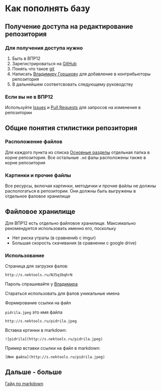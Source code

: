 # Как пополнять базу

## Получение доступа на редактирование репозитория

### Для получения доступа нужно

1. Быть в ВПР12
2. Зарегистрироваться на [GitHub](https://github.com/signup)
3. Понять что такое [git](https://git-scm.com/book/ru/v2)
4. Написать [Владимиру Горшкову](https://vk.com/wkeep) для добавление в контрибьюторы репозитория
5. В дальнейшем соответсвовать следующему руководству

### Если вы не в ВПР12

Используйте [Issues](https://github.com/whitekeep/vpr12/issues) и [Pull Requests](https://github.com/whitekeep/vpr12/pulls) для запросов на изменения в репозитории

## Общие понятия стилистики репозитория

### Расположение файлов

Для каждого пункта из списка [Основные разделы](/README.md#основные-разделы) отдельная папка в корне репозитория. Все остальные `.md` фалы расположены также в корне репозитория

### Картинки и прочие файлы

Все ресурсы, включая картинки, методички и прочие файлы не должны распологаться в репозитории. Они должны быть выгружены в отдельное фаловое хранилище

## Файловое хранилище

Для ВПР12 есть отдельно файловое хранилище. Максимально рекомендуется использовать именно его, поскольку

- Нет риска утраты (в сравнениb с imgur)
- Большая скорость скачивания (в сравнении с google drive)

### Использование

Страница для загрузки фалов:

```
http://s.nektools.ru/NJ5q3bqhrN
```

Пароль спрашивайте у [Владимира](https://vk.com/wkeep)

Стараться использовать для фалов уникальные имена

Формирование ссылки на файл

`pidrila.jpeg` это имя файла

```
http://s.nektools.ru/pidrila.jpeg
```

Вставка кртинки в markdown:

```
![pidrila](http://s.nektools.ru/pidrila.jpeg)
```

Пример вставки ссылки на файл в markdown:

```
[Имя файла](http://s.nektools.ru/pidrila.jpeg)
```

## Дальше - больше

[Гайд по markdown](https://docs.github.com/en/get-started/writing-on-github/getting-started-with-writing-and-formatting-on-github/basic-writing-and-formatting-syntax)
